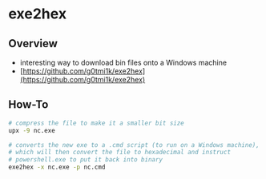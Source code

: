 # exe2hex

## Overview

* interesting way to download bin files onto a Windows machine
* [https://github.com/g0tmi1k/exe2hex](https://github.com/g0tmi1k/exe2hex)

## How-To

```bash
# compress the file to make it a smaller bit size
upx -9 nc.exe

# converts the new exe to a .cmd script (to run on a Windows machine), 
# which will then convert the file to hexadecimal and instruct
# powershell.exe to put it back into binary
exe2hex -x nc.exe -p nc.cmd
```
